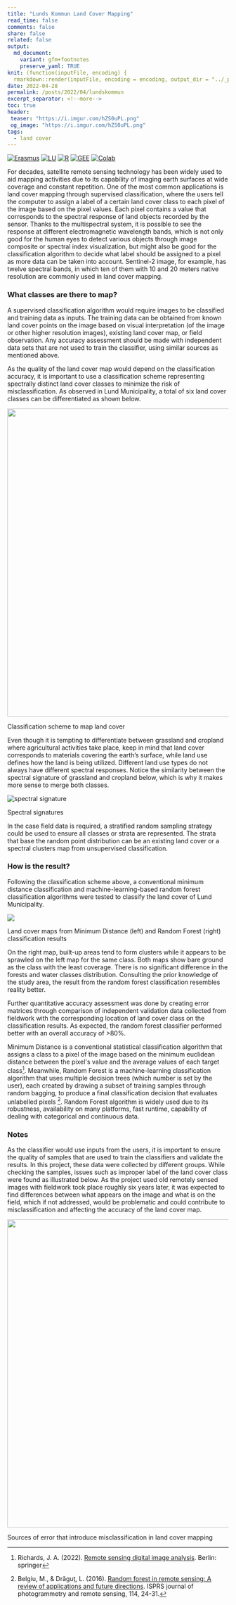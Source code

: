 ```yaml
---
title: "Lunds Kommun Land Cover Mapping"
read_time: false
comments: false
share: false
related: false
output:
  md_document:
    variant: gfm+footnotes
    preserve_yaml: TRUE
knit: (function(inputFile, encoding) {
  rmarkdown::render(inputFile, encoding = encoding, output_dir = "../_posts") })
date: 2022-04-28
permalink: /posts/2022/04/lundskommun
excerpt_separator: <!--more-->
toc: true
header:
 teaser: "https://i.imgur.com/hZS0uPL.png"
 og_image: "https://i.imgur.com/hZS0uPL.png"
tags:
  - land cover
---
```

[![Erasmus](https://img.shields.io/badge/-Erasmus+-003194?style=flat&logo=data%3Aimage%2Fpng%3Bbase64%2CiVBORw0KGgoAAAANSUhEUgAAAD8AAAA%2FCAMAAABggeDtAAABIFBMVEUAAAAPP48VP48TP4sWP4wWP4oXQYsYQYoZQYkaQocdQ4gdRoQhRoUlSoMmSYI1Unk2U3k5Vnc6VXY8V3U9WHQ%2BWXRBWnJDXHFEW3BJXm1KX21MYWtNYmtQY2lTZGdVZmZdamFea2FgbV9hbl9mcVxncFtqc1lrdFlsc1hudVdvdlZyd1V3elJ%2FgE2Af0yBgEyEg0qKhUaNiESOiUSQiUORikKSi0GZjj2ajz2ilTiklTenmDWvnDCxni%2BynS6zni60ny27pCm8oyi9pCi%2BpSe%2FpibCpyXEqSPHqiLOrx3VshnbthbduBTiuxHlvBDmvQ%2Fovw7pvg3qvw3uwQrvwgryxQjzxAf0xQf3yAX4xwT6yQP7ygL8ywL9ygH%2BywH%2FzAAAmFa4AAAADHRSTlMAEDBAUHCAkKDA0PBxv%2FUxAAABiElEQVR42u3PhXLbShhA4RPm5DKGmZkZimFG2%2Bf936KaxvFU9ni0KtO3zPvznaut54M8f8b7m11a0qWlWdJogoJJIwuxxUR%2FLELhyKZukLcCM7%2BTzBfukefBgeTtRQsEUHnSDV3xhSSvjNxAqSsjr0k059T2GSXOtqecI0CjlJFrIMS%2FlPEfX7PlNgL9skSx41EcItCw9OwTZ%2BRlFwH%2B2TJCkVb1iCBHaitFciqB1BxxfZP8KYH8m9FeSgwQaISfPqrKSlKrqKSgUugihS4wdl4nSGFSC%2BcZyaoXpHKhZkd4VLOnkoq6V8OTSn9dyZJCZuu3WPzbpLZeSUEF4cIPhfvpLyBDoMzjgRgXLyWQl4tSZFWzBMrqKkW2jFxXkajq2sgWcdPeO0%2Bgee%2Bdplimg0AdGUpRXUeg%2Blq%2BZjuUsUuITinDTpK0rB0a6aFEj5HDtRYSnKptPGotVJE29ZRk6v%2FkCZLXrhJA%2BiXvVu%2FIy40jycZ4x4mely6GavatVt7fQ4YPMjTId%2B0N62JShWj%2Bbc4AAAAASUVORK5CYII%3D&labelColor=003194)](#)
[![LU](https://img.shields.io/badge/-NGEN08-875E29?style=flat&logo=data%3Aimage%2Fpng%3Bbase64%2CiVBORw0KGgoAAAANSUhEUgAAADIAAAAyCAYAAAAeP4ixAAANc0lEQVR42u1ZBWDqyBblr3ubmfB83d3d%2FWmBJNB1d3ff514gCRTadXd3d3d3d3fX%2FnPCTDuw0HXfeTLEJnPt3HNvYv%2BNXsbZ6di0QTK%2BRujY%2B%2FkJqz2fkifgXzFI2fuGrrXaqFGxaf6ymy94dlsxJV8qpORxvitW7uXW%2F1EYP2mdzPuLjpzwp28%2BdOS6Jdd%2BregIt%2FZaLilW0r%2FzKXFYb%2Bu0e3JzrhOmxCp%2FqAD5lL1ch2e%2FPKVFzt4tVEoecNTw%2FrPoYz8ppkQCJaxPYKXv%2FJTYp2fjdlc%2BKTaK7kuIbWgl%2Fp6YnF1i3dcKjlzkdxeCAuRGxBfgb72Bo1rlJ0ftFJu%2B3RFnVKxhr%2B2n5M6R0Al7zVzS2jGbsObk8Qlbzz2TEuDBymy9xbnoWBsHjr0gfwdu81JlVzzzuwjQNqJp3qInb9PHU9Pxftp9AkfuDy2%2Fn0tZg%2F0kAjwpStD43o3WClJiw3BwbEY%2Bn3es1fMJOWL8MDEwEjwpd9H3ldPyoQkj%2BvT9zYTA5nZEPGypEandle8UXOv1kmdfG1nAsYZWu57cvCNjXxek5HlBUp7kJ%2BUxEPYk%2FDsP6xyPWPBMhKMFwsELzIh7X%2BW5bIu9LAWMQCQl9goYg79aiJQ1Oj%2FCWlz59iPRi1x7WX191Nqx6TgXPXufUto%2BNe9ai2eH97d5rjNl948E9eILZIfPZut7OUqtYtGyK88spSsWYLz5LXLhiuLkt%2BbacMvVIMwevyaod2hrEYvVuMXFnMOkvTzngmOPKrryAMMaB%2BSAPgx8CoRY6aoEvT0ULhTyN1zwhoqAc4hKfNgj9RqA5SGc1doX4vkWLYyfkMmfLUSQtuaii0QBnhZvVV48aOZcQu7GhDYqHZsh78iro3uT9nAImOpC8CN4r6MwPE8tFhzxRmSdjB0J5Dt2K64%2Fhlg4hALvtHxs%2BrwrV6isI27qFsKVV0xKNM1j7onIp4X%2FyQMbus84pNY%2BRBAfrjdOzVGYIGUtoV4yqbJRcQRialPTVYhonFUwJyBIDu4zVln4ZmWlCyqzvUk%2B0bymgvBSZI3hchHcd3QFBeWLP1UG3vxh5aVia5j82HxCnKEhF5vYvbxZkzVFQWWoXI8wOmlYkxUOFnMUkQ8arT15sBgEIQf0uKrcje%2FJpeTjpDJUAKE6gEAq6Z5d8ORuNWDy8o8KkUs0L9nmNM%2Bttaf8dkeV3IZys%2FzNpFVwxVvchKHtQ4rcZC8DiHcXMv0p5jkkzKui51ust9rT8dm4BwpD11OxOkxZfQrd2k80LQPkG9S7SylrVAJanFZy5O3UOuExC%2FyvvX%2BUkc3zSHK%2BI3fVx0bWHw03uQzx9S3oyNmMv2p4Fw7jq5yxd4hy1IjmpbDZZrpZjSWKhut%2F3lAIMlYGNJPdUZvYEQRmFTrlU9a1Z6cXm6HdkQd2MHDrWROEUQc6RznVt08IQID1PqCm21JyxXBzMUcA1NrXi81c%2BzyFOTpjF%2BlOgSvXV2verpKuT0ApuaQ2IJ5evzi9orfYIHo8N2WYvWCn0hBc4UjOJUd8sjaw3eRYekSBjyxMBKpa0xEbwJIdeQQrgGCbfKp5GF2n5MoT6u1higp0JkrOtdk%2B54mBVJg6%2F379%2BIDEnFWC2wTHD%2FC3qWWw1KnY1L61z2KTh1KjP7ByQmzfkYlvBU0fgZxwMOGbCEUEzDPD1xkEDOOQoDNZU6EwZe%2Bjc5ifrHFjpfVcVVDCvTjXbpoaaWDNFxEfSePlG8ENHCDOQQCFI1Fk7UT3KmXkilhzaoBEWrvGUZv2t8m7VKze4SOPaGAAfdmibYu%2BszIGI4FATJUwB9bmjdd1PghcMbXdiw9WN57DGTD8CCwzxgdLrQ8STITWmJ56RD4EtNsvDRdhTBVS8aW5EVjkPBJG%2Fa4s%2FBzvyNNafJ4lAksAPos6Z2%2FtJRDoEs6drfa3UIzT%2FV7ys2rzyeNNbWpYLYD1GuTxtAal7QzcAIRsNTjahWHK2oFwqUBjIcJmhyfHcn0TIChQ6MoAm95Ku1LBtfdFcJ%2FevacWxl7N0AKaxI%2BUmppipg6GV%2BCRGbo3qGaAw9R5vLRsZnCUsLfR%2F0nrA9d6IvJ7EE2uFybj8%2FvcsFkegE%2BVM9YSmmmrjH9kPfqvY1krSOeYmC5%2BFMTuYMTIbKyr6wlgstgQLoHk1Yp4%2BIJZGgXTpdF5TyzG0jVHH1axxvWpwXzSur52TbpXzhHbE2IZr8zsdbRf7ukRyP1ZwJGcwhUXjWk04MyTRU88h%2BOXldnP46yrO3NorkS6Uc7IK9Q651XxM1e8DsE%2Bh7X3qMQRCGNSnot4OKt%2BnIlTWb%2BHSMJlxSBq3P%2F8aJ9p%2B7uq86yVTHJW58GTjGB%2BwrymoZNUwWfxo%2FICkaeExFdwrHbCN63EQGY216jm0yKNRy2EmzB8JmetXCjoCLX%2FkTr1cxP6d3eSYWVXhe8I0qIXT0PTk6h9QGgnNrUqMuwtQKPjjm4FOiEBGj69LQst5gz8TmPeLkhaa5gKMlxlvRBZW7ttI4txRl46iHWKjhminJa0VG2qPvNx1jGCWj1EJvbhdttSGE3diWzUCu77hNQGgdefhPOkzeNdrD%2Fo9wx4VWxNil6eEC6seQt%2Fo%2BLsKHv2ZJMpkGOR5jfwkDONFtIj%2Brm8BgZiNmcGauBY13WS5xg%2ByU1wZrLipirX7KwugfnyOi99zOfmHXstJjOeU50Vvuc5A9JHtrt2htUkg5aCq%2FPcU9XQMXvcpvGuqUPj%2FUh1dI8gxsFCv8voLXW2ys%2FVi080S1JyJZV116Hvay4FFMpU8SUUVMzKDELmFsIuNnkoiV5OPWeUvPUGN7sVwMeuSbrt1eg590xE1yJyVHSCmExfZ9JCTrgYGtqOGtIBrQGBVJ4Pqmruf4iTzYj7gNV7WTF2ZuS6cKcJR3t954XbjWrbsO%2BsJIvUsqIVy3dvAv0tVqGN6yL5CvtceH7P7nPobBIwfMRxh2tfxDwW1UzmaJQztLRY8HldIbICpPDMEdwotVy%2FfxURz9PhhqNodZOUZlvk5lRMI%2BSCla9VHOsk3XxoUD9dUZdrldP2TkV00XXHQ8cJ0YdZlDN9GtxrHKq9iehtrc1YIMmMXM6V47HxnUqe%2BLLo2sMJz7DYa4i916Cse%2BhuoSOORgL9lGhmINzROH8JLPoV0S%2By2kZzCL1RKOtyzp1okCPPjGU8a8vVZE05US2YwkZfq1cL6FYNTR4gV2heRh5E2GRFx4zO63RVWqzgibfIYMtp1N6u2BfQ%2FTRdhHmGLllwZVfoWPcFyOo6LpkCiHpApluNcsDl3Abw4KwRK6Tr1Q76vM6oGtaq5oQ8SKMcOym6o0JLqEbCuMBocfZYVWRx7WzdwObc22AirRfkk9R7CCAqrvfrtV4nhaD5zX6S8tOIwtMldGOAEMjaQCdWulWQkOsTEuFGI2CVK8nHqKQCYom0nmUCcwxL3hM2i3fBbT7C8XsMfljog4CUpqYFOzltNcGqu5dd%2BTxbqmpf7zT8XMAHiOfw%2FRvg41O0hXJonhGiqXFiP%2BsI5Yr7%2Bi1i5UpzrtKN942SQCfOOq6q6HkPE2A%2Fq1F%2FjcokhPM3QYIUhRDfi1mtz6JAQ6%2BWN3Z49h2sCiMhFJUh1SBUs1BiMLMJTVSCqd8gJEZNB2iR7JcJkTBO9wtdK8M2LDuKOdAXto%2FI01iUEbZDXoN7UpGEeSKk7n11o10Plf%2ByoRCannAhtcALOg50l7wdwUiN043It7gBlpuEb9CY0Xod3WXU4wetnZp6w9RuGxRBl9V95%2BOQSMuu%2FXLBqzCDLPgam%2BI%2FpV36un55eYu%2BfY4FJdCslI1kvqiWRtDctU0Dci%2B6Kt2A%2FIwdlBDJkf1f0pWArVMHiRaNN%2FaJQ8A6C7BsS9OyuorMIt5gnTWOQfeerq%2Bg%2BPGf0YkXz3JmcFZqC%2BsCXY3xYyaFZF%2BpDRuk5rgBftzhy1hhcvNs6dDVYj9jkAEwV1WARLgmHVEu9W7s5wxmb%2FovfxdQP7S1NA%2Bj34KGdHf4iDr1yt9ci7xcWe%2FFOvUMweCa%2Bh%2BUxP2cWXLr7zERu06IfRR6jSfL%2FlmC6NpYUwOiFRLUN%2Fqa7mS0oz2DDF%2BoaQ1drVkz3OB73Uemy9LVqCSzadDuiqOKbg%2ByESRYjFWu2Xvp2jxHmP%2Blg8jB4KpYaYCktrKoJTT8Vn1i9uSVJWTtn7IuyOmaoENXoe3k6XNHZewPDciO%2BJnxGWPT2K8dZJzkXzr49DcN8Kf9YY31ob3AvJ%2FnELydAfgRNU%2B2zJnHsGQZPG0d04UVw%2F2fbhSGhubJ6TRz%2BE0G6xRA4OM6Dlhb5JlzDGglgaMf97YO8xGtyfhjJ7%2BI7gvcdwftvnj%2BXH1vKS1f3B%2BlQOx3GOz9PlZQn6UZeFHic%2Flys60kx7G7oqDyA10a0zJGhr9N%2F%2B6s6YqEcE%2B43b2x33uwqVb2xJuTjY8tlVwh0hDqajbqdFKNLJkRkeV0J7JyXX7Hsrk2GfN7JcvY2B85SE2guVdKXv3CSjefc%2BqLF%2BkKqQ1h3LyH8Qd0eonXYn%2F24Odl%2FHsBtcVFRJmTwcMafTIgeCDxXV505PMFl7nqLzzoWiGqQTbP%2BO2PX3ujGt8jB%2Fvtx%2F8BxjbsgUotyJoAAAAASUVORK5CYII%3D&labelColor=white)](https://www.nateko.lu.se/ngen08)
[![R](https://img.shields.io/badge/-script-276DC3.svg?style=flat&logo=R)](https://gist.github.com/geografif/6e72a44225e1412d9cfb665603b98f90)
[![GEE](https://img.shields.io/badge/-GEE-5077B5?style=flat&logo=data%3Aimage%2Fpng%3Bbase64%2CiVBORw0KGgoAAAANSUhEUgAAADIAAAAvCAYAAAChd5n0AAAL2UlEQVR42sVZBXAby7b0%2F4%2BZmZmZmfEyMzNTmNnMzMwkmUlgWWa%2BzGGqMKPOed1T3pTjF8dypHvfVHVG2lizp6cPzW5IoKO0tHRddXV1Snl5%2Bccu5Pe5ubnvxG%2BjsE58yP9iFBcX%2F6qoqKg1Pz%2F%2FdEFBgWJ%2BbrZkXC7XO%2FPy8noLCwsFs2Duwbr%2FeFMIwODPg0AmbqplZWWanZ1tAFU0JyenfDZr4e9jampqzqxRUlJigPUrsf633xAC8fHx78DiC4B9FRUVCpewDCBIQqEIlbnMT0V%2FAoOnXQcqH8ffhGdmZn44mCr8FDd9trKykoZqVlaWuelU0DC4yFa6jB%2BxMYi4ONc6BNdR3g9ktoDcv4NCBIt6LRc4H0iQxuHGdvxmJUiXYu4A%2BmC4G3M15jAgny7kz3pQn5%2FXDw0NvS0gEqr6f1hoE2MCsz835y4aAxhDNJjfOfM7r0%2BjxHTKcD6BTflIoIIwKGMpMxd%2Bk8F4ocJV3NCAiWA3P4GdOcT48EeRtLQ0TU5ONkhNTeV3ATQlJeXMNQTxjGvBBRn0PszfDFa8U5Xl51MlC4ZlZqRqaXGeOtoa5ZmxIdm0%2FlXZtnWzbN%2B%2B3bd582Z5%2BeWXpb%2B%2FX%2Brr6wXrGVIZGRnTrUk3pBqFQU2%2FWPS92JkNLH5Tb1iQkwEChdLQ6vF19L3ic4%2FukMGX9sv6HcfklE%2FPOQ4cOCAjIyOCTGfUmrom1KcauxFPnwt6LcENSicXwdycLM3PzdDV8eXyaEyX3BbaJ5cucus%2F57QDbXrJ%2FA69bW2XRJU%2BI2Ov7JFzETpy%2BIggIwqVmeRuTBCcB96Iin4xFj9uFbC8XNaSLL1%2FjV3%2BNself32yQ%2F89r12vWOzUq5e6DK5a4tLLFjr0H0%2B16b%2Fntuuy7BF5ZfOB%2FyL04osvSkNDA93tLDLMdLi2MGgkIPHHEey7WfAMCSgRn5SuNy%2Btl5vX9snclEFZkDbkeyimV65d5jKG%2FwuGXzmFFK%2BTWFHrq2eR2blzp3g8HnU4HIKNEosM7kll6GK%2FCFagFyLQJyp6FrJPqiaVdkvv8%2Fvk6PFTKhPjtE90%2B%2B6j4hjaJqvyxoTq%2FP3JtjOErgF47S%2BPt%2BqijGHZc%2BC4IXTixAnxer3S3d2t7e3tJCKWKhMFdkxV%2Fz9Ql%2FrR5J4oBZmmt39Q1I%2BxftshSax%2B3hD6B2KGZCyQ4J2hXn11y0GzFgPf7XZrb2%2Bv2mw2QYo2rsZ7TrRGtwWqRulEm8B6wC5XdJbj9a0HjUJ0rUsWOPQauB%2BBuKFK8tyGA7Jz63pxOp3a1dWlPT09VF9Qd6iGFfjPXzAJVNWvwk%2BPAoYIF96wYYPoBQ7XyHa5dY3HqEFVSOZiZLbrV3q1o%2FtZ31CfxxChKs3NzRIZGSnp6en0BgY%2BY%2BWfM53yvg7kwOAG7IALGILhI5j3WNWcC1ZVVYmKaCCDcbGuYFz%2B9mSrXr7IachchvmfTzVLToVDxoe61es1qvCeEh4ebmbaAXsOAbRrCHDjWgPKQSHGL0niW7i4kd0tPltNnoFFgkhKSoIfDxsWDPCN2w%2FJjj1Hxee7MGL2ro3CDHYRFLluhVv%2F8kSr%2FviuWk0o6JCxQa%2BODfdrY12thIWGalRUFIumQBHLNtpp7DUHuuzsfTwXrPanh8rISNc9u3ZIpXsT3UOuWORgqhWm3OSaF2T4xd1yepaknn19n9yBgGeq%2FtecVvnRXTb9%2Fh02fTi8WWqbPJJV0iyhYZEaFRlJMkoyjJmpvR1dLwSpboV1MpuOBPN6TWWJ5Dc%2BL39%2BvE0vxU5eucSkUgRvB33eGPMgSFV3bpADh0%2FOxtV0Ufqw%2FOzeevnZPTb9%2BX12%2FR7I%2FORuu%2Fz8XpusCI2T2JhIjYwEJsjQ8ClkJAT%2FLJ%2BBCKRDgcorkhtWuOXyRUyf5wYD929wEQZ0SftrcvCIf4SgpMxL8vi%2BcXO1UpVfgMzP77XrD%2B%2Bq07krkyQ%2BJoKKkIyBSc0kM1si%2BWhHYpIL5PLFTrmKRs8A%2BD4Jsc9Sm2ejnGTneJ4hvtM6Ptwn0blt8sdH6uTbt9bqt4Cf31cva6LSJDY63BAxiDSENAVkqMysicSlFgjaDL%2BIWLh0gtCD0b3iHt0%2BbQChzReXy6mjg6jsDo%2BuTmuT%2B9Y1SX51p%2BDeEhZmEbFgyLAckIz%2FRNjlJqXnI7idiAuz40idDgUxvwjR5VgM0Y%2FJ6Mtnd8EiojiPm6puakiPV0cGvIbU8EAP3YgpeCoRiwzPNEwAhsjKGWMERLKyc%2FTaJa2IEbfeHe6VW9d6hISsQGfgz0SIf3cROuSVuWMy%2FupeQ2jfrq3S1eli7TBELPT3dWtvt0fj4uIlIsLEyHRkWBp87KUW%2B%2FNgISszXZclt8sLGw%2FqsROnkZlOyMub9gvrwYqcUbluudsfUlSR5xWo6tSnkvolJs8hja1u6evp0qF%2Br8FAn1dbHF5Zm2KHGtOTsIjExsYqz%2BOfhqG9aNTM0ZKHfYIHKKttByghd2paP9%2B596g0922RlbmjJrvRlQjGyVQXvG55p16KtP3922v027fW6O8erJNrFjXIXWua5G7gxqWN8ov7G%2FWaJ3IkMTb8jMF4SMi4IOhyBqwj0dHRL4VwQJH3g9A8GB4HhTLhZvkIojLgaetoyxNcSUmxnjp1Smcau%2FcfE9fINokue1bujegW44LmjNKBdsRlPv8M6ZV1g6n2p%2FfY9Qd32vR7t9v0O7fZ9Ks31SIN23VFaILETaTeuLg47vxrMTExFficD2QkJCTEgczixMTET4ecb9TV1b0bZHaRjKUK222dxWDqfX3bYekY3iGJleNy%2B6oW%2BcujdvnV%2FXYUPZv%2BEARYzQnWEFyXm1a0SlxmtcRGGTW441SDClz482AQiUGzaOVrwmQZnup4IPKLzPEjsnPbBnlmdEC6vR51ujxS1%2ByW4lqXZJU7JbXE4UsrcSDdOqWhzSP9vV7JSk%2B2shVdibMz0Pcfn4O7HQMsF2PTJp2dnabdfuaZZ2T9%2BvXCWrB79y45sG%2BP7t29U7Zs3iQ8iw8ODpq%2F5VmDx1nT2XZ3aV%2BPCWoGN9KsgY6h8x0b6WdsSmhoqKUGPYFu9cfAn%2F3m5C1nl0k1LDI8xfFoyvxPI4kuj0vtjQ6tqe8Qh8MpvV638oyBugB0G6MHiT5gEgnWDH6ua%2B0WHKolMuJMgLO3Ihl7sJ5pvR1nlaeZyaaS4bmBhGhIWFa70O9%2FDf%2B%2FaE693L6ySZ6IapGVqW0Sm98hmWVwnyqnFNW4fEROhVPYti9JbpPrlrXJLQuKZO26cI2OijREEMwM8v2Ijc8E83HQt5DddlguNkFGQM4H14H%2F9%2Bt965rlm7fUmoxkteTfNZmolhmJmYnXce6wCcFA%2F8atdfrNW%2B16w5wsiUFwx0QbEorspMhGR%2BFSl4YEe0CNQtQYi4h1ciSkvblOEgud8q3b6vUn99SZdvwX5wC7Wv7%2FD%2B5u0B%2FdXa8XPVYmi9ckmnoRPanQoVrTtbzB5mA9yN499RBmPVSLi4uVpORkuEeB%2FPHBKpwv6mBog%2F5wCn6K679%2FsEaueapI5q1KNnXCatMtWIrAtY4i7f4o2I9L0879ENvq03I0HmTio0M1Aq02d%2FnRZelyz%2BJsuWNBru%2FuRdnyML4vXJMkYRHRkgAFEkDAqDANkHZJqCOYb3C%2Fybe3k09m0xDiLkpUZIRyp2ls4hRw9604mAFW6uWavwvWqzfr2RbhDxn6N40JFFSFhFy4%2F1sCIrF8%2BfL%2Fh3FbkbH8JoJ4YtxYL3kmgzvMbETj%2FCLCWMF8Er8J%2FNUbXMpmt9tp5IxEWGugYBR%2BcxF281Gosw6GRKAehMGYOQjey%2FB5EQn5QYQbQjIBP%2Fu1uuPPAjYaiXiZlgSfM7Fj9mdN1IcGKjYNAbonFWQa9gI%2FDGrmQg90GQiNM3uhI7aqPEEC7JH8fgUAEl%2BEOix4ZxHgd9QlElkP1e4IeaMGbvI2qPIkDN5FQiRAl6utrSWhyNmsBaOf5GYwDhgzVADkDoPEGp6R%2FFslcHf7FBRIBKG9mA8iLhqbmpreMctlSKYIsbMfcXMALpSH%2BWsXYs9%2FAN4bPR7jOHPdAAAAAElFTkSuQmCC)](https://code.earthengine.google.com/9b496f98a8c81d82972453f0fa0f896f)
[![Colab](https://img.shields.io/badge/-Open%20in%20Colab-blue.svg?style=flat&logo=googlecolab&labelColor=5c5c5c)](https://colab.research.google.com/drive/1P3GGgUq6dIBpimdGt__A1B_hQuqYP8nw?usp=sharing)
<br>

For decades, satellite remote sensing technology has been widely used to aid mapping<!--more--> activities due to its capability of imaging earth surfaces at wide coverage and constant repetition. One of the most common applications is land cover mapping through supervised classification, where the users tell the computer to assign a label of a certain land cover class to each pixel of the image based on the pixel values. Each pixel contains a value that corresponds to the spectral response of land objects recorded by the sensor. Thanks to the multispectral system, it is possible to see the response at different electromagnetic wavelength bands, which is not only good for the human eyes to detect various objects through image composite or spectral index visualization, but might also be good for the classification algorithm to decide what label should be assigned to a pixel as more data can be taken into account. Sentinel-2 image, for example, has twelve spectral bands, in which ten of them with 10 and 20 meters native resolution are commonly used in land cover mapping.

### What classes are there to map?
A supervised classification algorithm would require images to be classified and training data as inputs. The training data can be obtained from known land cover points on the image based on visual interpretation (of the image or other higher resolution images), existing land cover map, or field observation. Any accuracy assessment should be made with independent data sets that are not used to train the classifier, using similar sources as mentioned above.

As the quality of the land cover map would depend on the classification accuracy, it is important to use a classification scheme representing spectrally distinct land cover classes to minimize the risk of misclassification. As observed in Lund Municipality, a total of six land cover classes can be differentiated as shown below.

<p align="center">
<img src="https://i.imgur.com/yfLK5x9.png" style="width: 700px;"/>
<figcaption>Classification scheme to map land cover</figcaption>
</p>

Even though it is tempting to differentiate between grassland and cropland where agricultural activities take place, keep in mind that land cover corresponds to materials covering the earth’s surface, while land use defines how the land is being utilized. Different land use types do not always have different spectral responses. Notice the similarity between the spectral signature of grassland and cropland below, which is why it makes more sense to merge both classes.

![spectral signature](https://i.imgur.com/GTWBrgd.png)
<figcaption>Spectral signatures</figcaption>
<p></p>

In the case field data is required, a stratified random sampling strategy could be used to ensure all classes or strata are represented. The strata that base the random point distribution can be an existing land cover or a spectral clusters map from unsupervised classification.

### How is the result?
Following the classification scheme above, a conventional minimum distance classification and machine-learning-based random forest classification algorithms were tested to classify the land cover of Lund Municipality.

![](https://i.imgur.com/trHnqM9.jpg)
<figcaption>Land cover maps from Minimum Distance (left) and Random Forest (right) classification results</figcaption>
<p></p>

On the right map, built-up areas tend to form clusters while it appears to be sprawled on the left map for the same class. Both maps show bare ground as the class with the least coverage. There is no significant difference in the forests and water classes distribution. Consulting the prior knowledge of the study area, the result from the random forest classification resembles reality better.

Further quantitative accuracy assessment was done by creating error matrices through comparison of independent validation data collected from fieldwork with the corresponding location of land cover class on the classification results. As expected, the random forest classifier performed better with an overall accuracy of >80%.

Minimum Distance is a conventional statistical classification algorithm that assigns a class to a pixel of the image based on the minimum euclidean distance between the pixel's value and the average values of each target class[^1]. Meanwhile, Random Forest is a machine-learning classification algorithm that uses multiple decision trees (which number is set by the user), each created by drawing a subset of training samples through random bagging, to produce a final classification decision that evaluates unlabelled pixels [^2]. Random Forest algorithm is widely used due to its robustness, availability on many platforms, fast runtime, capability of dealing with categorical and continuous data.

### Notes  
As the classifier would use inputs from the users, it is important to ensure the quality of samples that are used to train the classifiers and validate the results. In this project, these data were collected by different groups. While checking the samples, issues such as improper label of the land cover class were found as illustrated below. As the project used old remotely sensed images with fieldwork took place roughly six years later, it was expected to find differences between what appears on the image and what is on the field, which if not addressed, would be problematic and could contribute to misclassification and affecting the accuracy of the land cover map.

<p align="center">
<img src="https://i.imgur.com/Q03ifDE.jpg" style="width: 700px;"/>
<figcaption>Sources of error that introduce misclassification in land cover mapping</figcaption>
</p>

[^1]: Richards, J. A. (2022). [Remote sensing digital image analysis](https://link.springer.com/book/10.1007/978-3-030-82327-6). Berlin: springer

[^2]: Belgiu, M., & Drăguţ, L. (2016). [Random forest in remote sensing: A review of applications and future directions](https://doi.org/10.1016/j.isprsjprs.2016.01.011).  ISPRS journal of photogrammetry and remote sensing, 114, 24-31.

[^3]: Haralick, R. M., Shanmugam, K., & Dinstein, I. H. (2020). [Textural features for image classification](https://ieeexplore.ieee.org/document/4309314). IEEE Transactions on systems, man, and cybernetics, (6), 610-621.
